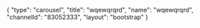 {
    "type": "carousel",
    "title": "wqewqrqrd",
    "name": "wqewqrqrd",
    "channelId": "83052333",
    "layout": "bootstrap"
}